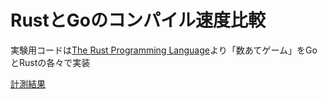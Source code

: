 # RustとGoのコンパイル速度比較

実験用コードは[The Rust Programming Language](https://doc.rust-lang.org/book/ch02-00-guessing-game-tutorial.html)より「数あてゲーム」をGoとRustの各々で実装

[計測結果](./bench-results.md)

